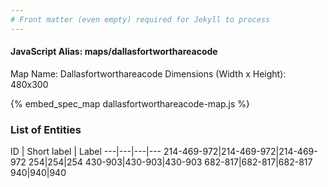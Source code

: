 ```yaml
---
# Front matter (even empty) required for Jekyll to process
---
```


#### JavaScript Alias: maps/dallasfortworthareacode

Map Name: Dallasfortworthareacode
Dimensions (Width x Height): 480x300



{% embed_spec_map dallasfortworthareacode-map.js %}

### List of Entities

ID | Short label | Label
---|---|---|---
214-469-972|214-469-972|214-469-972
254|254|254
430-903|430-903|430-903
682-817|682-817|682-817
940|940|940

